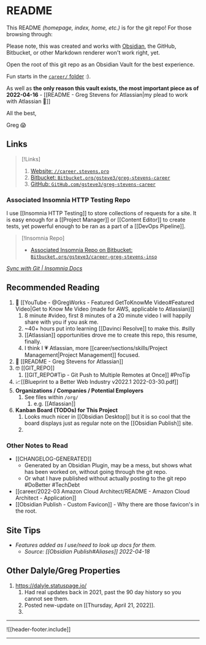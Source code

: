 # README

This README *(homepage, index, home, etc.)* is for the git repo! For those browsing through:

Please note, this was created and works with [Obsidian](https://obsidian.md), the GitHub, Bitbucket, or other Markdown renderer won't work right, yet.

Open the root of this git repo as an Obsidian Vault for the best experience.

Fun starts in the [`career/` folder](README%20-%20Greg%20Stevens%20for%20Atlassian.md) :).

As well as **the only reason this vault exists, the most important piece as of 2022-04-16** -
[[README - Greg Stevens for Atlassian|my plead to work with Atlassian 🙏]]

All the best,

Greg 😱


## Links
> [!Links]
> 1. [Website:    `//career.stevens.pro`](https://career.stevens.pro/)
> 1. [Bitbucket:  `Bitbucket.org/gsteve3/greg-stevens-career`](https://bitbucket.org/gsteve3/greg-stevens-career)
> 1. [GitHub:      `GitHub.com/gsteve3/greg-stevens-career`](https://github.com/gsteve3/greg-stevens-career)

### Associated Insomnia HTTP Testing Repo
I use [[Insomnia HTTP Testing]] to store collections of requests for a site.
It is easy enough for a [[Project Manager]] or [[Content Editor]] to create tests,
yet powerful enough to be ran as a part of a [[DevOps Pipeline]].

> [!Insomnia Repo]
> - [Associated Insomnia Repo on Bitbucket:  `Bitbucket.org/gsteve3/career-greg-stevens-inso`](https://github.com/gsteve3/career-greg-stevens-inso)


*[Sync with Git | Insomnia Docs](https://docs.insomnia.rest/insomnia/git-sync)*


## Recommended Reading

1. 🎥 [[YouTube - @GregWorks - Featured GetToKnowMe Video#Featured Video|Get to Know Me Video (made for AWS, applicable to Atlassian)]]
	1. 8 minute #video, first 8 minutes of a 20 minute video I will happily share with you if you ask me.
	1. ~40+ hours put into learning [[Davinci Resolve]] to make this. #silly
	1. [[Atlassian]] opportunities drove me to create this repo, this resume, finally.
	1. I think I 💗 Atlassian, more [[career/sections/skills/Project Management|Project Management]] focused.
2. 🙏 [[README - Greg Stevens for Atlassian]]
3. 🤓 [[GIT_REPO]]
	1. [[GIT_REPO#Tip - Git Push to Multiple Remotes at Once]] #ProTip
4. 📈[[Blueprint to a Better Web Industry v2022.1 2022-03-30.pdf]]
5. **Organizations / Companies / Potential Employers**
	1. See files within `/org/`
		1. e.g. [[Atlassian]]
6. **Kanban Board (TODOs) for This Project**
	1. Looks much nicer in [[Obsidian Desktop]] but it is so cool that the board displays just as regular note on the [[Obsidian Publish]] site.
	2.

### Other Notes to Read
- [[CHANGELOG-GENERATED]]
	- Generated by an Obsidian Plugin, may be a mess, but shows what has been worked on, without going through the git repo.
	- Or what I have published without actually posting to the git repo #DoBetter #TechDebt
- [[career/2022-03 Amazon Cloud Architect/README - Amazon Cloud Architect - Application]]
- [[Obsidian Publish - Custom Favicon]] - Why there are those favicon's in the root.


## Site Tips
- *Features added as I use/need to look up docs for them.*
	- *Source: [[Obsidian Publish#Aliases]] 2022-04-18*



## Other Dalyle/Greg Properties

1. https://dalyle.statuspage.io/
	1. Had real updates back in 2021, past the 90 day history so you cannot see them.
	2. Posted new-update on [[Thursday, April 21, 2022]].
	3. 


---

![[header-footer.include]]

---